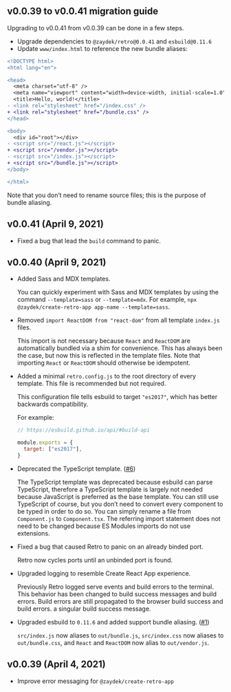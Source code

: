 ## v0.0.39 to v0.0.41 migration guide

Upgrading to v0.0.41 from v0.0.39 can be done in a few steps.

- Upgrade dependencies to `@zaydek/retro@0.0.41` and `esbuild@0.11.6`
- Update `www/index.html` to reference the new bundle aliases:

```diff
<!DOCTYPE html>
<html lang="en">

<head>
  <meta charset="utf-8" />
  <meta name="viewport" content="width=device-width, initial-scale=1.0" />
  <title>Hello, world!</title>
- <link rel="stylesheet" href="/index.css" />
+ <link rel="stylesheet" href="/bundle.css" />
</head>

<body>
  <div id="root"></div>
- <script src="/react.js"></script>
+ <script src="/vendor.js"></script>
- <script src="/index.js"></script>
+ <script src="/bundle.js"></script>
</body>

</html>
```

Note that you don’t need to rename source files; this is the purpose of bundle aliasing.

## v0.0.41 (April 9, 2021)

- Fixed a bug that lead the `build` command to panic.

## v0.0.40 (April 9, 2021)

- Added Sass and MDX templates.

  You can quickly experiment with Sass and MDX templates by using the command `--template=sass` or `--template=mdx`. For example, `npx @zaydek/create-retro-app app-name --template=sass`.

- Removed `import ReactDOM from "react-dom"` from all template `index.js` files.

  This import is not necessary because `React` and `ReactDOM` are automatically bundled via a shim for convenience. This has always been the case, but now this is reflected in the template files. Note that importing `React` or `ReactDOM` should otherwise be idempotent.

- Added a minimal `retro.config.js` to the root directory of every template. This file is recommended but not required.

  This configuration file tells esbuild to target `"es2017"`, which has better backwards compatibility.

  For example:

  ```js
  // https://esbuild.github.io/api/#build-api

  module.exports = {
    target: ["es2017"],
  }
  ```

- Deprecated the TypeScript template. ([#6](https://github.com/zaydek/retro/issues/6))

  The TypeScript template was deprecated because esbuild can parse TypeScript, therefore a TypeScript template is largely not needed because JavaScript is preferred as the base template. You can still use TypeScript of course, but you don’t need to convert every component to be typed in order to do so. You can simply rename a file from `Component.js` to `Component.tsx`. The referring import statement does not need to be changed because ES Modules imports do not use extensions.

- Fixed a bug that caused Retro to panic on an already binded port.

  Retro now cycles ports until an unbinded port is found.

- Upgraded logging to resemble Create React App experience.

  Previously Retro logged serve events and build errors to the terminal. This behavior has been changed to build success messages and build errors. Build errors are still propagated to the browser build success and build errors. a singular build success message.

- Upgraded esbuild to `0.11.6` and added support bundle aliasing. ([#1](https://github.com/zaydek/retro/issues/1))

  `src/index.js` now aliases to `out/bundle.js`, `src/index.css` now aliases to `out/bundle.css`, and `React` and `ReactDOM` now alias to `out/vendor.js`.

## v0.0.39 (April 4, 2021)

- Improve error messaging for `@zaydek/create-retro-app`

